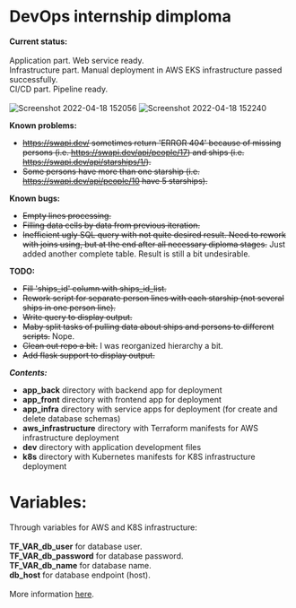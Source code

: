 <h1>DevOps internship dimploma</h1>

<b>Current status:</b><br><br>
Application part. Web service ready.<br>
Infrastructure part. Manual deployment in AWS EKS infrastructure passed successfully.<br> 
CI/CD part. Pipeline ready.<br><br>
![Screenshot 2022-04-18 152056](https://user-images.githubusercontent.com/94368360/163809652-6be85562-82f6-42cb-bd33-9ea1b7abb812.png)
![Screenshot 2022-04-18 152240](https://user-images.githubusercontent.com/94368360/163809660-e50ec598-c9dc-45d5-8a7b-04d14dc053f1.png)

<b>Known problems:</b>
- <s>https://swapi.dev/ sometimes return 'ERROR 404' because of missing persons (i.e. https://swapi.dev/api/people/17) and ships (i.e. https://swapi.dev/api/starships/1/).</s>
- <s>Some persons have more than one starship (i.e. https://swapi.dev/api/people/10 have 5 starships).</s>

<b>Known bugs:</b>
- <s>Empty lines processing.</s>
- <s>Filling data cells by data from previous iteration.</s>
- <s>Inefficient ugly SQL query with not quite desired result. Need to rework with joins using, but at the end after all necessary diploma stages.</s> Just added another complete table. Result is still a bit undesirable.

<b>TODO:</b>
- <s>Fill 'ships_id' column with ships_id_list.</s>
- <s>Rework script for separate person lines with each starship (not several ships in one person line).</s>
- <s>Write query to display output.</s>
- <s>Maby split tasks of pulling data about ships and persons to different scripts.</s> Nope.
- <s>Clean out repo a bit.</s> I was reorganized hierarchy a bit.
- <s>Add flask support to display output.</s>

<b><i>Contents:</i></b>
- <b>app_back</b> directory with backend app for deployment
- <b>app_front</b> directory with frontend app for deployment
- <b>app_infra</b> directory with service apps for deployment (for create and delete database schemas)
- <b>aws_infrastructure</b> directory with Terraform manifests for AWS infrastructure deployment
- <b>dev</b> directory with application development files
- <b>k8s</b> directory with Kubernetes manifests for K8S infrastructure deployment
# Variables:
Through variables for AWS and K8S infrastructure:<br><br>
<b>TF_VAR_db_user</b> for database user.<br>
<b>TF_VAR_db_password</b> for database password.<br>
<b>TF_VAR_db_name</b> for database name.<br>
<b>db_host</b> for database endpoint (host).<br><br>
More information <a href="https://github.com/gezm0/internship_diploma/tree/main/aws-infrastructure#readme">here</a>.
